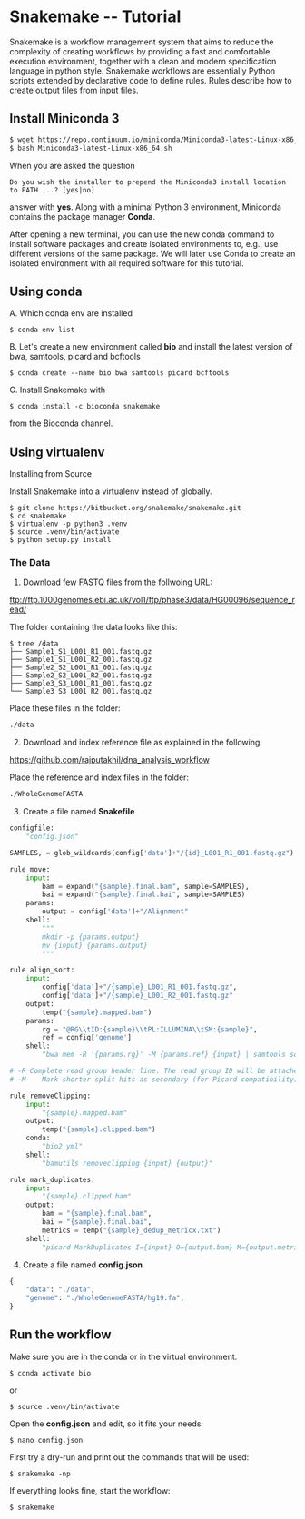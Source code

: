 # Snakemake -- Tutorial

Snakemake is a workflow management system that aims to reduce the complexity of creating workflows by providing a fast and comfortable execution environment, together with a clean and modern specification language in python style. Snakemake workflows are essentially Python scripts extended by declarative code to define rules. Rules describe how to create output files from input files.

## Install Miniconda 3

```sh
$ wget https://repo.continuum.io/miniconda/Miniconda3-latest-Linux-x86_64.sh
$ bash Miniconda3-latest-Linux-x86_64.sh
```

When you are asked the question

    Do you wish the installer to prepend the Miniconda3 install location to PATH ...? [yes|no]

answer with __yes__. Along with a minimal Python 3 environment, Miniconda contains the package manager __Conda__.

After opening a new terminal, you can use the new conda command to install software packages and create isolated environments to, e.g., use different versions of the same package. We will later use Conda to create an isolated environment with all required software for this tutorial.

## Using conda

A. Which conda env are installed

```
$ conda env list
```

B. Let's create a new environment called __bio__ and install the latest version of bwa, samtools, picard and bcftools

```
$ conda create --name bio bwa samtools picard bcftools
```

C. Install Snakemake with

```
$ conda install -c bioconda snakemake
```
from the Bioconda channel.

## Using virtualenv

Installing from Source

Install Snakemake into a virtualenv instead of globally.

```
$ git clone https://bitbucket.org/snakemake/snakemake.git
$ cd snakemake
$ virtualenv -p python3 .venv
$ source .venv/bin/activate
$ python setup.py install
```

### The Data

1. Download few FASTQ files from the follwoing URL:

ftp://ftp.1000genomes.ebi.ac.uk/vol1/ftp/phase3/data/HG00096/sequence_read/

The folder containing the data looks like this:

```
$ tree /data
├── Sample1_S1_L001_R1_001.fastq.gz
├── Sample1_S1_L001_R2_001.fastq.gz
├── Sample2_S2_L001_R1_001.fastq.gz
├── Sample2_S2_L001_R2_001.fastq.gz
├── Sample3_S3_L001_R1_001.fastq.gz
└── Sample3_S3_L001_R2_001.fastq.gz
```
Place these files in the folder:

```sh
./data
```

2. Download and index reference file as explained in the following:

https://github.com/rajputakhil/dna_analysis_workflow

Place the reference and index files in the folder:

```sh
./WholeGenomeFASTA
```

3. Create a file named __Snakefile__

```py
configfile:
    "config.json"

SAMPLES, = glob_wildcards(config['data']+"/{id}_L001_R1_001.fastq.gz")

rule move:
    input:
        bam = expand("{sample}.final.bam", sample=SAMPLES),
        bai = expand("{sample}.final.bai", sample=SAMPLES)
    params:
        output = config['data']+"/Alignment"
    shell:
        """
        mkdir -p {params.output}
        mv {input} {params.output}
        """

rule align_sort:
    input:
        config['data']+"/{sample}_L001_R1_001.fastq.gz",
        config['data']+"/{sample}_L001_R2_001.fastq.gz"
    output:
        temp("{sample}.mapped.bam")
    params:
        rg = "@RG\\tID:{sample}\\tPL:ILLUMINA\\tSM:{sample}",
        ref = config['genome']
    shell:
        "bwa mem -R '{params.rg}' -M {params.ref} {input} | samtools sort -o {output} -"

# -R Complete read group header line. The read group ID will be attached to every read in the output. An example is ’@RG\tID:foo\tSM:bar’. [null]
# -M	Mark shorter split hits as secondary (for Picard compatibility).

rule removeClipping:
    input:
        "{sample}.mapped.bam"
    output:
        temp("{sample}.clipped.bam")
    conda:
        "bio2.yml"
    shell:
        "bamutils removeclipping {input} {output}"

rule mark_duplicates:
    input:
        "{sample}.clipped.bam"
    output:
        bam = "{sample}.final.bam",
        bai = "{sample}.final.bai",
        metrics = temp("{sample}_dedup_metricx.txt")
    shell:
        "picard MarkDuplicates I={input} O={output.bam} M={output.metrics} CREATE_INDEX=true"

```

4. Create a file named __config.json__

```py
{
    "data": "./data",
    "genome": "./WholeGenomeFASTA/hg19.fa",
}
```

## Run the workflow

Make sure you are in the conda or in the virtual environment.

```
$ conda activate bio
```

or

```
$ source .venv/bin/activate
```

Open the __config.json__ and edit, so it fits your needs:

```
$ nano config.json
```

First try a dry-run and print out the commands that will be used:

```
$ snakemake -np
```

If everything looks fine, start the workflow:

```
$ snakemake
```
